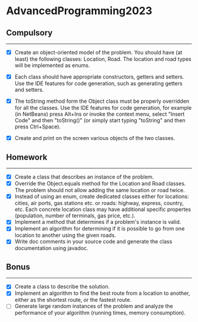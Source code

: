 # AdvancedProgramming2023
## Compulsory

------


- [x] Create an object-oriented model of the problem. You should have (at least) the following classes: Location, Road.
  The location and road types will be implemented as enums.
- [x] Each class should have appropriate constructors, getters and setters.
  Use the IDE features for code generation, such as generating getters and setters.
- [x] The toString method form the Object class must be properly overridden for all the classes.
  Use the IDE features for code generation, for example (in NetBeans) press Alt+Ins or invoke the context menu, select "Insert Code" and then "toString()" (or simply start typing "toString" and then press Ctrl+Space).
- [x] Create and print on the screen various objects of the two classes.



## Homework

------  
- [x] Create a class that describes an instance of the problem.
- [x] Override the Object.equals method for the Location and Road classes. The problem should not allow adding the same location or road twice.
- [x] Instead of using an enum, create dedicated classes either for locations: cities, air ports, gas stations etc. or roads: highway, express, country, etc. Each concrete location class may have additional specific propertes (population, number of terminals, gas price, etc.).
- [x] Implement a method that determines if a problem's instance is valid.
- [x] Implement an algorithm for determining if it is possible to go from one location to another using the given roads.
- [x] Write doc comments in your source code and generate the class documentation using javadoc.

## Bonus

------  
- [x] Create a class to describe the solution.
- [x] Implement an algorithm to find the best route from a location to another, either as the shortest route, or the fastest route.
- [ ] Generate large random instances of the problem and analyze the performance of your algorithm (running times, memory consumption).
